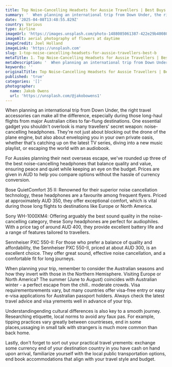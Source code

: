 ```yaml
---
title: Top Noise-Cancelling Headsets for Aussie Travellers | Best Buys
summary: '  When planning an international trip from Down Under, the right travel accessories can make all the difference, especially during those long-haul fligh...'
date: '2025-04-08T13:48:55.829Z'
country: Various
type: Airline
imageUrl: 'https://images.unsplash.com/photo-1488085061387-422e29b40080'
imageAlt: aerial photography of flowers at daytime
imageCredit: Joel Holland
imageLink: 'https://unsplash.com'
slug: 1-top-noise-cancelling-headsets-for-aussie-travellers-best-b
metaTitle: 1. Top Noise-Cancelling Headsets for Aussie Travellers | Best Buys 2023
metaDescription: '  When planning an international trip from Down Under, the right travel accessories can make all the difference, especially during those long-haul fligh...'
keywords: ''
originalTitle: Top Noise-Cancelling Headsets for Aussie Travellers | Best Buys
published: 'true'
categories: '[]'
photographer:
  name: Jakob Owens
  url: 'https://unsplash.com/@jakobowens1'
---
```







When planning an international trip from Down Under, the right travel accessories can make all the difference, especially during those long-haul flights from major Australian cities to far-flung destinations. One essential gadget you shouldn't overlook is many travellers' secret weapon: noise-cancelling headphones. They're not just about blocking out the drone of the plane engine, but also about enveloping you in your own private oasis, whether that's catching up on the latest TV series, diving into a new music playlist, or escaping the world with an audiobook.

For Aussies planning their next overseas escape, we've rounded up three of the best noise-cancelling headphones that balance quality and value, ensuring peace and quiet while keeping an eye on the budget. Prices are given in AUD to help you compare options without the hassle of currency conversion.

Bose QuietComfort 35 II: Renowned for their superior noise cancellation technology, these headphones are a favourite among frequent flyers. Priced at approximately AUD 350, they offer exceptional comfort, which is vital during those long flights to destinations like Europe or North America. 

Sony WH-1000XM4: Offering arguably the best sound quality in the noise-cancelling category, these Sony headphones are perfect for audiophiles. With a price tag of around AUD 400, they provide excellent battery life and a range of features tailored to travellers.

Sennheiser PXC 550-II: For those who prefer a balance of quality and affordability, the Sennheiser PXC 550-II, priced at about AUD 300, is an excellent choice. They offer great sound, effective noise cancellation, and a comfortable fit for long journeys.

When planning your trip, remember to consider the Australian seasons and how they invert with those in the Northern Hemisphere. Visiting Europe or North America? The summer (June to August) coincides with Australian winter - a perfect escape from the chill.. moderate crowds. Visa requirementsrements vary, but many countries offer visa-free entry or easy e-visa applications for Australian passport holders. Always check the latest travel advice and visa yrements well in advance of your trip.

Understandingending cultural differences is also key to a smooth journey. Researching etiquette, local norms to avoid any faux pas. For example, tipping practices vary greatly between countrieses, end in some places,ussaging in small talk with strangers is much more common than back home.

Lastly, don't forget to sort out your practical travel yrements: exchange some currency end of your destination country in you have cash on hand upon arrival, familiarize yourself with the local public transportation options, end book accommodations that align with your travel style and budget.
